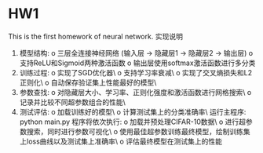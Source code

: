 # HW1
This is the first homework of neural network.
实现说明
1.	模型结构:
o	三层全连接神经网络 (输入层 -> 隐藏层1 -> 隐藏层2 -> 输出层)
o	支持ReLU和Sigmoid两种激活函数
o	输出层使用softmax激活函数进行多分类
2.	训练过程:
o	实现了SGD优化器\\
o	支持学习率衰减\\
o	实现了交叉熵损失和L2正则化\\
o	自动保存验证集上性能最好的模型\\
3.	参数查找:
o	对隐藏层大小、学习率、正则化强度和激活函数进行网格搜索\\
o	记录并比较不同超参数组合的性能\\
4.	测试评估:
o	加载训练好的模型\\
o	计算测试集上的分类准确率\\
运行主程序:
python main.py
程序将依次执行:
o	加载并预处理CIFAR-10数据\\
o	进行超参数搜索，同时进行参数可视化\\
o	使用最佳超参数训练最终模型，绘制训练集上loss曲线以及测试集上准确率\\
o	评估最终模型在测试集上的性能
